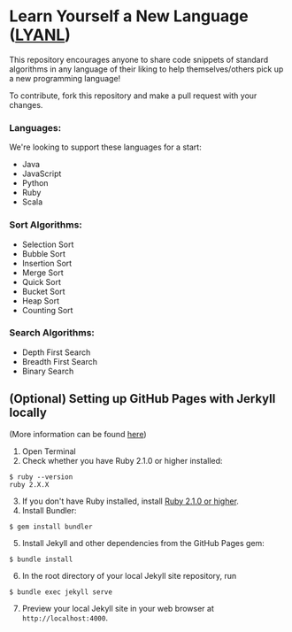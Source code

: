 # Learn Yourself a New Language ([LYANL](https://nugit.github.io/LYANL/))
This repository encourages anyone to share code snippets of standard algorithms in any language of their liking to help themselves/others pick up a new programming language!

To contribute, fork this repository and make a pull request with your changes.

### Languages:
We're looking to support these languages for a start:
- Java
- JavaScript
- Python
- Ruby
- Scala

### Sort Algorithms:
- Selection Sort
- Bubble Sort
- Insertion Sort
- Merge Sort
- Quick Sort
- Bucket Sort
- Heap Sort
- Counting Sort

### Search Algorithms:
- Depth First Search
- Breadth First Search
- Binary Search

## (Optional) Setting up GitHub Pages with Jerkyll locally
(More information can be found [here](https://help.github.com/articles/setting-up-your-github-pages-site-locally-with-jekyll/))
1. Open Terminal
2. Check whether you have Ruby 2.1.0 or higher installed:
```
$ ruby --version
ruby 2.X.X
```
3. If you don't have Ruby installed, install [Ruby 2.1.0 or higher](https://www.ruby-lang.org/en/downloads/).
4. Install Bundler:
```
$ gem install bundler
```
5. Install Jekyll and other dependencies from the GitHub Pages gem:
```
$ bundle install
```
6. In the root directory of your local Jekyll site repository, run
```
$ bundle exec jekyll serve
```
7. Preview your local Jekyll site in your web browser at `http://localhost:4000`.
